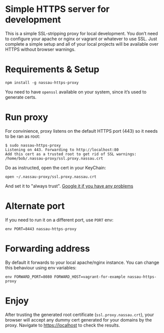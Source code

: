 Simple HTTPS server for development
===================================

This is a simple SSL-stripping proxy for local development. You don’t need to configure your apache or nginx or vagrant or whatever to use SSL. Just complete a simple setup and all of your local projects will be available over HTTPS without browser warnings.

Requirements & Setup
====================

```
npm install -g nassau-https-proxy
```

You need to have `openssl` available on your system, since it’s used to generate certs. 

Run proxy
=========

For convinience, proxy listens on the default HTTPS port (443) so it needs to be ran as root:

```
$ sudo nassau-https-proxy
Listening on 443. Forwarding to http://localhost:80
Add this cert as a trusted root to get rid of SSL warnings: /home/bob/.nassau-proxy/ssl.proxy.nassau.crt
```

Do as instructed, open the cert in your KeyChain:
```
open ~/.nassau-proxy/ssl.proxy.nassau.crt
```
And set it to "always trust". [Google it if you have any problems](http://superuser.com/questions/404178/importing-a-self-signed-ssl-certificate-on-macos)

Alternate port
==============

If you need to run it on a different port, use `PORT` env:

```
env PORT=8443 nassau-https-proxy
```

Forwarding address
===================

By default it forwards to your local apache/nginx instance. You can change this behaviour using env variables:

```
env FORWARD_PORT=8080 FORWARD_HOST=vagrant-for-example nassau-https-proxy
```

Enjoy
=====

After trusting the generated root certificate (`ssl.proxy.nassau.crt`), your browser will accept any dummy cert generated for your domains by the proxy. Navigate to [https://localhost](https://localhost) to check the results.

